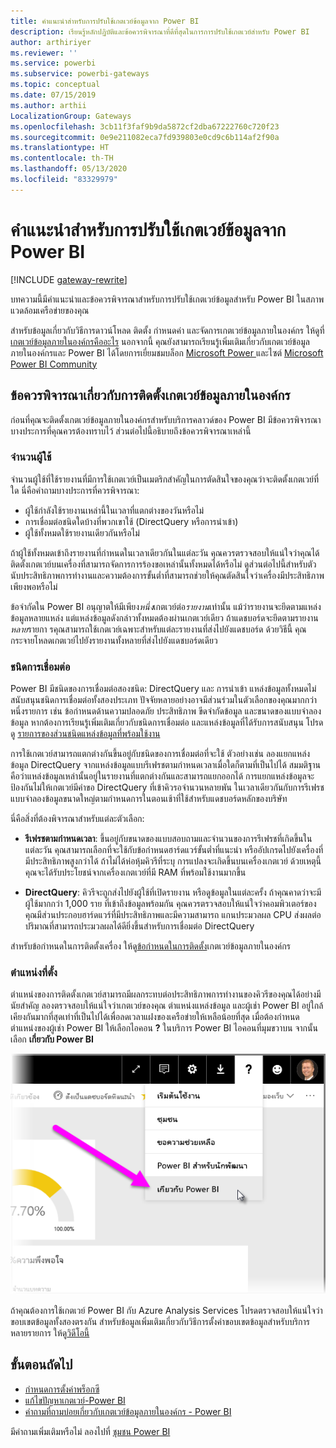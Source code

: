 ```yaml
---
title: คำแนะนำสำหรับการปรับใช้เกตเวย์ข้อมูลจาก Power BI
description: เรียนรู้หลักปฏิบัติและข้อควรพิจารณาที่ดีที่สุดในการการปรับใช้เกตเวย์สำหรับ Power BI
author: arthiriyer
ms.reviewer: ''
ms.service: powerbi
ms.subservice: powerbi-gateways
ms.topic: conceptual
ms.date: 07/15/2019
ms.author: arthii
LocalizationGroup: Gateways
ms.openlocfilehash: 3cb11f3faf9b9da5872cf2dba67222760c720f23
ms.sourcegitcommit: 0e9e211082eca7fd939803e0cd9c6b114af2f90a
ms.translationtype: HT
ms.contentlocale: th-TH
ms.lasthandoff: 05/13/2020
ms.locfileid: "83329979"
---
```

# <a name="guidance-for-deploying-a-data-gateway-for-power-bi"></a>คำแนะนำสำหรับการปรับใช้เกตเวย์ข้อมูลจาก Power BI

[!INCLUDE [gateway-rewrite](../includes/gateway-rewrite.md)]

บทความนี้มีคำแนะนำและข้อควรพิจารณาสำหรับการปรับใช้เกตเวย์ข้อมูลสำหรับ Power BI ในสภาพแวดล้อมเครือข่ายของคุณ

สำหรับข้อมูลเกี่ยวกับวิธีการดาวน์โหลด ติดตั้ง กำหนดค่า และจัดการเกตเวย์ข้อมูลภายในองค์กร ให้ดูที่ [เกตเวย์ข้อมูลภายในองค์กรคืออะไร](/data-integration/gateway/service-gateway-onprem) นอกจากนี้ คุณยังสามารถเรียนรู้เพิ่มเติมเกี่ยวกับเกตเวย์ข้อมูลภายในองค์กรและ Power BI ได้โดยการเยี่ยมชมบล็อก [Microsoft Power ](https://powerbi.microsoft.com/blog/)และไซต์ [Microsoft Power BI Community](https://community.powerbi.com/)

## <a name="installation-considerations-for-the-on-premises-data-gateway"></a>ข้อควรพิจารณาเกี่ยวกับการติดตั้งเกตเวย์ข้อมูลภายในองค์กร

ก่อนที่คุณจะติดตั้งเกตเวย์ข้อมูลภายในองค์กรสำหรับบริการคลาวด์ของ Power BI มีข้อควรพิจารณาบางประการที่คุณควรต้องทราบไว้ ส่วนต่อไปนี้อธิบายถึงข้อควรพิจารณาเหล่านี้

### <a name="number-of-users"></a>จำนวนผู้ใช้

จำนวนผู้ใช้ที่ใช้รายงานที่มีการใช้เกตเวย์เป็นเมตริกสำคัญในการตัดสินใจของคุณว่าจะติดตั้งเกตเวย์ที่ใด นี่คือคำถามบางประการที่ควรพิจารณา:

* ผู้ใช้กำลังใช้รายงานเหล่านี้ในเวลาที่แตกต่างของวันหรือไม่
* การเชื่อมต่อชนิดใดบ้างที่พวกเขาใช้ (DirectQuery หรือการนำเข้า)
* ผู้ใช้ทั้งหมดใช้รายงานเดียวกันหรือไม่

ถ้าผู้ใช้ทั้งหมดเข้าถึงรายงานที่กำหนดในเวลาเดียวกันในแต่ละวัน คุณควรตรวจสอบให้แน่ใจว่าคุณได้ติดตั้งเกตเวย์บนเครื่องที่สามารถจัดการการร้องขอเหล่านั้นทั้งหมดได้หรือไม่ ดูส่วนต่อไปนี้สำหรับตัวนับประสิทธิภาพการทำงานและความต้องการขั้นต่ำที่สามารถช่วยให้คุณตัดสินใจว่าเครื่องมีประสิทธิภาพเพียงพอหรือไม่

ข้อจำกัดใน Power BI อนุญาตให้มีเพียง*หนึ่ง*เกตเวย์ต่อ*รายงาน*เท่านั้น แม้ว่ารายงานจะยึดตามแหล่งข้อมูลหลายแหล่ง แต่แหล่งข้อมูลดังกล่าวทั้งหมดต้องผ่านเกตเวย์เดียว ถ้าแดชบอร์ดจะยึดตามรายงาน*หลาย*รายกา รคุณสามารถใช้เกตเวย์เฉพาะสำหรับแต่ละรายงานที่ส่งไปยังแดชบอร์ด ด้วยวิธีนี้ คุณกระจายโหลดเกตเวย์ไปยังรายงานทั้งหลายที่ส่งไปยังแดชบอร์ดเดียว

### <a name="connection-type"></a>ชนิดการเชื่อมต่อ

Power BI มีชนิดของการเชื่อมต่อสองชนิด: DirectQuery และ การนำเข้า แหล่งข้อมูลทั้งหมดไม่สนับสนุนชนิดการเชื่อมต่อทั้งสองประเภท ปัจจัยหลายอย่างอาจมีส่วนร่วมในตัวเลือกของคุณมากกว่าหนึ่งรายการ เช่น ข้อกำหนดด้านความปลอดภัย ประสิทธิภาพ ขีดจำกัดข้อมูล และขนาดของแบบจำลองข้อมูล หากต้องการเรียนรู้เพิ่มเติมเกี่ยวกับชนิดการเชื่อมต่อ และแหล่งข้อมูลที่ได้รับการสนับสนุน โปรดดู [รายการของส่วนชนิดแหล่งข้อมูลที่พร้อมใช้งาน](service-gateway-data-sources.md#list-of-available-data-source-types)

การใช้เกตเวย์สามารถแตกต่างกันขึ้นอยู่กับชนิดของการเชื่อมต่อที่จะใช้ ตัวอย่างเช่น ลองแยกแหล่งข้อมูล DirectQuery จากแหล่งข้อมูลแบบรีเฟรชตามกำหนดเวลาเมื่อใดก็ตามที่เป็นไปได้ สมมติฐานคือว่าแหล่งข้อมูลเหล่านั้นอยู่ในรายงานที่แตกต่างกันและสามารถแยกออกได้ การแยกแหล่งข้อมูลจะป้องกันไม่ให้เกตเวย์มีคำขอ DirectQuery ที่เข้าคิวรอจำนวนหลายพัน ในเวลาเดียวกันกับการรีเฟรชแบบจำลองข้อมูลขนาดใหญ่ตามกำหนดการในตอนเช้าที่ใช้สำหรับแดชบอร์ดหลักของบริษัท 

นี่คือสิ่งที่ต้องพิจารณาสำหรับแต่ละตัวเลือก:

* **รีเฟรชตามกำหนดเวลา**: ขึ้นอยู่กับขนาดของแบบสอบถามและจำนวนของการรีเฟรชที่เกิดขึ้นในแต่ละวัน คุณสามารถเลือกที่จะใช้กับข้อกำหนดฮาร์ดแวร์ขั้นต่ำที่แนะนำ หรืออัปเกรดไปยังเครื่องที่มีประสิทธิภาพสูงกว่าได้ ถ้าไม่ได้ห่อหุ้มคิวรีที่ระบุ การแปลงจะเกิดขึ้นบนเครื่องเกตเวย์ ด้วยเหตุนี้คุณจะได้รับประโยชน์จากเครื่องเกตเวย์ที่มี RAM ที่พร้อมใช้งานมากขึ้น

* **DirectQuery**: คิวรีจะถูกส่งไปยังผู้ใช้ที่เปิดรายงาน หรือดูข้อมูลในแต่ละครั้ง ถ้าคุณคาดว่าจะมีผู้ใช้มากกว่า 1,000 ราย ที่เข้าถึงข้อมูลพร้อมกัน คุณควรตรวจสอบให้แน่ใจว่าคอมพิวเตอร์ของคุณมีส่วนประกอบฮาร์ดแวร์ที่มีประสิทธิภาพและมีความสามารถ แกนประมวลผล CPU ส่งผลต่อปริมาณที่สามารถประมวลผลได้ดียิ่งขึ้นสำหรับการเชื่อมต่อ DirectQuery

สำหรับข้อกำหนดในการติดตั้งเครื่อง ให้ดู[ข้อกำหนดในการติดตั้ง](/data-integration/gateway/service-gateway-install#requirements)เกตเวย์ข้อมูลภายในองค์กร

### <a name="location"></a>ตำแหน่งที่ตั้ง

ตำแหน่งของการติดตั้งเกตเวย์สามารถมีผลกระทบต่อประสิทธิภาพการทำงานของคิวรีของคุณได้อย่างมีนัยสำคัญ ลองตรวจสอบให้แน่ใจว่าเกตเวย์ของคุณ ตำแหน่งแหล่งข้อมูล และผู้เช่า Power BI อยู่ใกล้เคียงกันมากที่สุดเท่าที่เป็นไปได้เพื่อลดเวลาแฝงของเครือข่ายให้เหลือน้อยที่สุด เมื่อต้องกำหนดตำแหน่งของผู้เช่า Power BI ให้เลือกไอคอน **?** ในบริการ Power BI ไอคอนที่มุมขวาบน จากนั้นเลือก **เกี่ยวกับ Power BI**

![กำหนดตำแหน่งที่ตั้งของผู้เช่า Power BI ของคุณ](media/service-gateway-deployment-guidance/powerbi-gateway-deployment-guidance_02.png)

ถ้าคุณต้องการใช้เกตเวย์ Power BI กับ Azure Analysis Services โปรดตรวจสอบให้แน่ใจว่าขอบเขตข้อมูลทั้งสองตรงกัน สำหรับข้อมูลเพิ่มเติมเกี่ยวกับวิธีการตั้งค่าขอบเขตข้อมูลสำหรับบริการหลายรายการ ให้ดู[วิดีโอนี้](https://guyinacube.com/2018/01/power-bi-azure-analysis-services-gateway-data-region/)

## <a name="next-steps"></a>ขั้นตอนถัดไป

* [กำหนดการตั้งค่าพร็อกซี](/data-integration/gateway/service-gateway-proxy)  
* [แก้ไขปัญหาเกตเวย์-Power BI](service-gateway-onprem-tshoot.md)  
* [คำถามที่ถามบ่อยเกี่ยวกับเกตเวย์ข้อมูลภายในองค์กร - Power BI](service-gateway-power-bi-faq.md)  

มีคำถามเพิ่มเติมหรือไม่ ลองไปที่ [ชุมชน Power BI](https://community.powerbi.com/)
